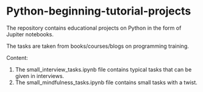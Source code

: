 # Python-beginning-tutorial-projects
The repository contains educational projects on Python in the form of Jupiter notebooks.

The tasks are taken from books/courses/blogs on programming training.

Content:
1. The small_interview_tasks.ipynb file contains typical tasks that can be given in interviews.
2. The small_mindfulness_tasks.ipynb file contains small tasks with a twist.

